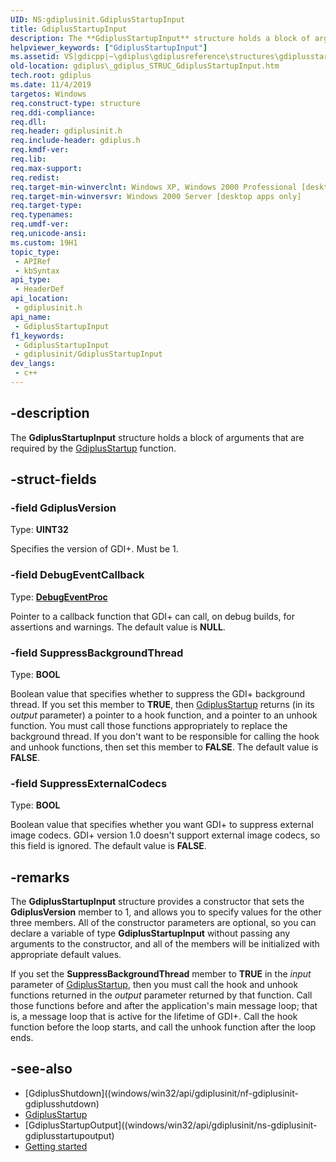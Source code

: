 ```yaml
---
UID: NS:gdiplusinit.GdiplusStartupInput
title: GdiplusStartupInput
description: The **GdiplusStartupInput** structure holds a block of arguments that are required by the [GdiplusStartup](./nf-gdiplusinit-gdiplusstartup.md) function.
helpviewer_keywords: ["GdiplusStartupInput"]
ms.assetid: VS|gdicpp|~\gdiplus\gdiplusreference\structures\gdiplusstartupinput.htm
old-location: gdiplus\_gdiplus_STRUC_GdiplusStartupInput.htm
tech.root: gdiplus
ms.date: 11/4/2019
targetos: Windows
req.construct-type: structure
req.ddi-compliance: 
req.dll: 
req.header: gdiplusinit.h
req.include-header: gdiplus.h
req.kmdf-ver: 
req.lib: 
req.max-support: 
req.redist: 
req.target-min-winverclnt: Windows XP, Windows 2000 Professional [desktop apps only]
req.target-min-winversvr: Windows 2000 Server [desktop apps only]
req.target-type: 
req.typenames: 
req.umdf-ver: 
req.unicode-ansi: 
ms.custom: 19H1
topic_type:
 - APIRef
 - kbSyntax
api_type:
 - HeaderDef
api_location:
 - gdiplusinit.h
api_name:
 - GdiplusStartupInput
f1_keywords:
 - GdiplusStartupInput
 - gdiplusinit/GdiplusStartupInput
dev_langs:
 - c++
---
```


## -description

The **GdiplusStartupInput** structure holds a block of arguments that are required by the [GdiplusStartup](./nf-gdiplusinit-gdiplusstartup.md) function.

## -struct-fields

### -field GdiplusVersion

Type: **UINT32**

Specifies the version of GDI+. Must be 1.

### -field DebugEventCallback

Type: **[DebugEventProc](./nc-gdiplusinit-debugeventproc.md)**

Pointer to a callback function that GDI+ can call, on debug builds, for assertions and warnings. The default value is **NULL**.

### -field SuppressBackgroundThread

Type: **BOOL**

Boolean value that specifies whether to suppress the GDI+ background thread. If you set this member to **TRUE**, then [GdiplusStartup](windows/win32/api/gdiplusinit/nf-gdiplusinit-gdiplusstartup) returns (in its *output* parameter) a pointer to a hook function, and a pointer to an unhook function. You must call those functions appropriately to replace the background thread. If you don't want to be responsible for calling the hook and unhook functions, then set this member to **FALSE**. The default value is **FALSE**.

### -field SuppressExternalCodecs

Type: **BOOL**

Boolean value that specifies whether you want GDI+ to suppress external image codecs. GDI+ version 1.0 doesn't support external image codecs, so this field is ignored. The default value is **FALSE**.

## -remarks

The **GdiplusStartupInput** structure provides a constructor that sets the **GdiplusVersion** member to 1, and allows you to specify values for the other three members. All of the constructor parameters are optional, so you can declare a variable of type **GdiplusStartupInput** without passing any arguments to the constructor, and all of the members will be initialized with appropriate default values.

If you set the **SuppressBackgroundThread** member to **TRUE** in the *input* parameter of [GdiplusStartup](./nf-gdiplusinit-gdiplusstartup.md), then you must call the hook and unhook functions returned in the *output* parameter returned by that function. Call those functions before and after the application's main message loop; that is, a message loop that is active for the lifetime of GDI+. Call the hook function before the loop starts, and call the unhook function after the loop ends.

## -see-also

* [GdiplusShutdown]((windows/win32/api/gdiplusinit/nf-gdiplusinit-gdiplusshutdown)
* [GdiplusStartup](./nf-gdiplusinit-gdiplusstartup.md)
* [GdiplusStartupOutput]((windows/win32/api/gdiplusinit/ns-gdiplusinit-gdiplusstartupoutput)
* [Getting started](/windows/win32/gdiplus/-gdiplus-getting-started-use)